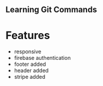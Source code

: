 ## Learning Git Commands

# Features
- responsive
- firebase authentication
- footer added
- header added
- stripe added